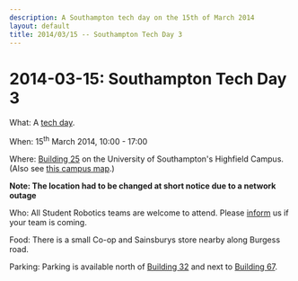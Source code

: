 ```yaml
---
description: A Southampton tech day on the 15th of March 2014
layout: default
title: 2014/03/15 -- Southampton Tech Day 3
---
```

2014-03-15: Southampton Tech Day 3
==================================

What: A [tech day](/events/tech_days).

When: 15<sup>th</sup> March 2014, 10:00 - 17:00

Where: [Building 25](http://data.southampton.ac.uk/building/25.html) on the University of Southampton's Highfield Campus.
  (Also see [this campus map](http://www.southampton.ac.uk/visitus/campuses/maps/highfield_3d_key.pdf).)

**Note: The location had to be changed at short notice due to a network outage**

Who: All Student Robotics teams are welcome to attend.
  Please [inform](/about/contactus) us if your team is coming.

Food: There is a small Co-op and Sainsburys store nearby along Burgess road.

Parking: Parking is available north of [Building 32](http://data.southampton.ac.uk/building/32.html)
   and next to [Building 67](http://data.southampton.ac.uk/building/67.html).
